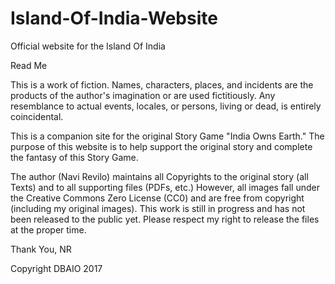 # Island-Of-India-Website
Official website for the Island Of India

Read Me

This is a work of fiction. Names, characters, places, and incidents are the products of the author's imagination or are used fictitiously.  Any resemblance to actual events, locales, or persons, living or dead, is entirely coincidental.

This is a companion site for the original Story Game "India Owns Earth." The purpose of this website is to help support the original story and complete the fantasy of this Story Game. 

The author (Navi Revilo) maintains all Copyrights to the original story (all Texts) and to all supporting files (PDFs, etc.) However, all images fall under the Creative Commons Zero License (CC0) and are free from copyright (including my original images). This work is still in progress and has not been released to the public yet. Please respect my right to release the files at the proper time.

Thank You,
NR

Copyright DBAIO 2017
